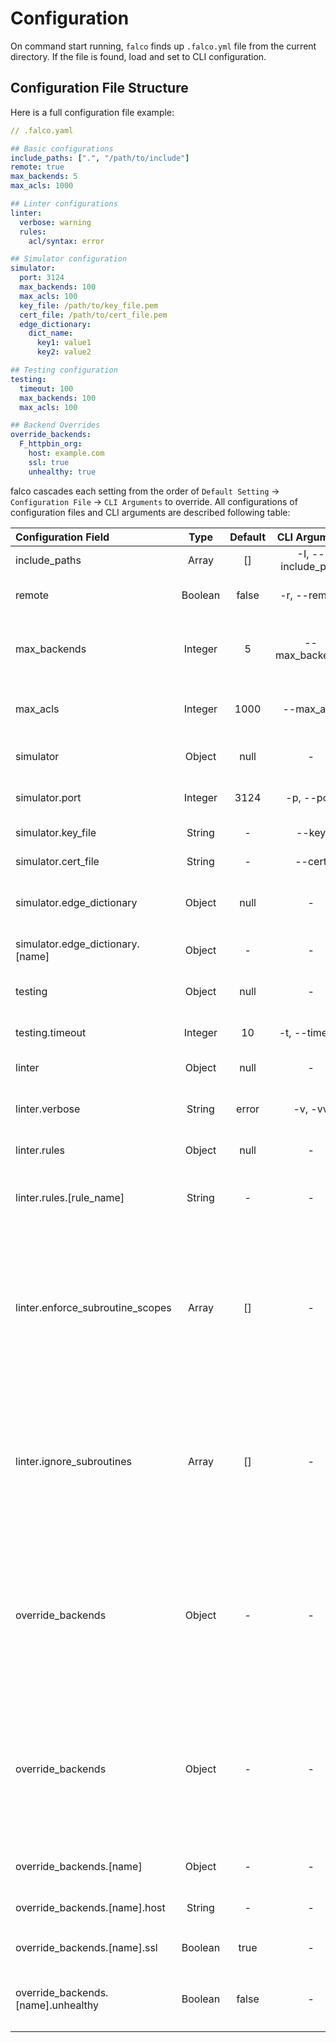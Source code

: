 # Configuration

On command start running, `falco` finds up `.falco.yml` file from the current directory.
If the file is found, load and set to CLI configuration.

## Configuration File Structure

Here is a full configuration file example:

```yaml
// .falco.yaml

## Basic configurations
include_paths: [".", "/path/to/include"] 
remote: true
max_backends: 5
max_acls: 1000

## Linter configurations
linter:
  verbose: warning
  rules:
    acl/syntax: error

## Simulator configuration
simulator:
  port: 3124
  max_backends: 100
  max_acls: 100
  key_file: /path/to/key_file.pem
  cert_file: /path/to/cert_file.pem
  edge_dictionary:
    dict_name:
      key1: value1
      key2: value2

## Testing configuration
testing:
  timeout: 100
  max_backends: 100
  max_acls: 100

## Backend Overrides
override_backends:
  F_httpbin_org:
    host: example.com
    ssl: true
    unhealthy: true
```

falco cascades each setting from the order of `Default Setting` -> `Configuration File` -> `CLI Arguments` to override.
All configurations of configuration files and CLI arguments are described following table:

| Configuration Field                | Type          | Default | CLI Argument       | Description                                                                                                                           |
|:-----------------------------------|:-------------:|:-------:|:------------------:|:--------------------------------------------------------------------------------------------------------------------------------------|
| include_paths                      | Array<String> | []      | -I, --include_path | Include VCL paths                                                                                                                     |
| remote                             | Boolean       | false   | -r, --remote       | Fetch remote resources of Fastly                                                                                                      |
| max_backends                       | Integer       | 5       | --max_backends     | Override Fastly's backend amount limitation                                                                                           |
| max_acls                           | Integer       | 1000    | --max_acls         | Override Fastly's acl amount limitation                                                                                               |
| simulator                          | Object        | null    | -                  | Simulator configuration object                                                                                                        |
| simulator.port                     | Integer       | 3124    | -p, --port         | Simulator server listen port                                                                                                          |
| simulator.key_file                 | String        | -       | --key              | TLS server key file path                                                                                                              |
| simulator.cert_file                | String        | -       | --cert             | TLS server cert file path                                                                                                             |
| simulator.edge_dictionary          | Object        | null    | -                  | Local edge dictionary item definitions                                                                                                |
| simulator.edge_dictionary.[name]   | Object        | -       | -                  | Local edge dictionary name                                                                                                            |
| testing                            | Object        | null    | -                  | Testing configuration object                                                                                                          |
| testing.timeout                    | Integer       | 10      | -t, --timeout      | Set timeout to stop testing                                                                                                           |
| linter                             | Object        | null    | -                  | Override linter rules                                                                                                                 |
| linter.verbose                     | String        | error   | -v, -vv            | Verbose level, `warning` or `info` is valid                                                                                           |
| linter.rules                       | Object        | null    | -                  | Override linter rules                                                                                                                 |
| linter.rules.[rule_name]           | String        | -       | -                  | Override linter error level for the rule name, see [rules](https://github.com/ysugimoto/falco/blob/develop/docs/rules.md)             |
| linter.enforce_subroutine_scopes   | Array<String> | []      | -                  | Coerce subroutine scope for specified list of subroutine names. will be usefull for Fastly managed snippet that cannot be modified.   |
| linter.ignore_subroutines          | Array<String> | []      | -                  | Ignore subroutine linting for specified list of subroutine names. will be usefull for Fastly managed snippet that cannot be modified. |
| override_backends                  | Object        | -       | -                  | Override backend settings in main VCL which correspond to the name. Key of backend name accepts glob pattern                          |
| override_backends                  | Object        | -       | -                  | Override backend settings in main VCL which correspond to the name. Key of backend name accepts glob pattern                          |
| override_backends.[name]           | Object        | -       | -                  | Backend name to override                                                                                                              |
| override_backends.[name].host      | String        | -       | -                  | Backend host to override                                                                                                              |
| override_backends.[name].ssl       | Boolean       | true    | -                  | Use HTTPS when set `true`                                                                                                             |
| override_backends.[name].unhealthy | Boolean       | false   | -                  | Override backend to be unhealthy when set `true`                                                                                      |





